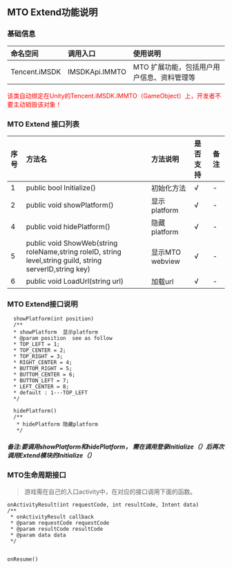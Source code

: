 ## MTO Extend功能说明

### 基础信息

| 命名空间 | 调用入口 |使用说明|
| :-- |:-- |:--|
| Tencent.iMSDK | IMSDKApi.IMMTO | MTO 扩展功能，包括用户用户信息、资料管理等 |

<font color=red>该类自动绑定在Unity的Tencent.iMSDK.IMMTO（GameObject）上，开发者不要主动销毁该对象！</font>

### MTO Extend 接口列表
|序号|方法名|方法说明|是否支持|备注|   
|:--|:--|:--|:--|:--|
| 1 | public bool Initialize() | 初始化方法 | √ | - |
| 2 | public void showPlatform() | 显示platform | √ | - |
| 4 | public void hidePlatform() | 隐藏platform | √ | - |   
| 5 | public void ShowWeb(string roleName,string roleID, string level,string guild, string serverID,string key) | 显示MTO webview | √ | - |
| 6 | public void LoadUrl(string url) | 加载url | √ | - |

### MTO Extend接口说明
```
  showPlatform(int position)
  /**
  * showPlatform  显示platform
  * @param position  see as follow
  * TOP_LEFT = 1;
  * TOP_CENTER = 2;
  * TOP_RIGHT = 3;
  * RIGHT_CENTER = 4;
  * BUTTOM_RIGHT = 5;
  * BUTTOM_CENTER = 6;
  * BUTTON_LEFT = 7;
  * LEFT_CENTER = 8;
  * default : 1---TOP_LEFT
  */
```

```
  hidePlatform()
  /**
   * hidePlatform 隐藏platform
   */
```
##### 备注:要调用showPlatform和hidePlatform， 需在调用登录Initialize（）后再次调用Extend模块的Initialize（）

### MTO生命周期接口
> 游戏需在自己的入口activity中，在对应的接口调用下面的函数。

```
onActivityResult(int requestCode, int resultCode, Intent data)
/**
 * onActivityResult callback
 * @param requestCode requestCode
 * @param resultCode resultCode
 * @param data data
 */
    
```

```
onResume()         
```
